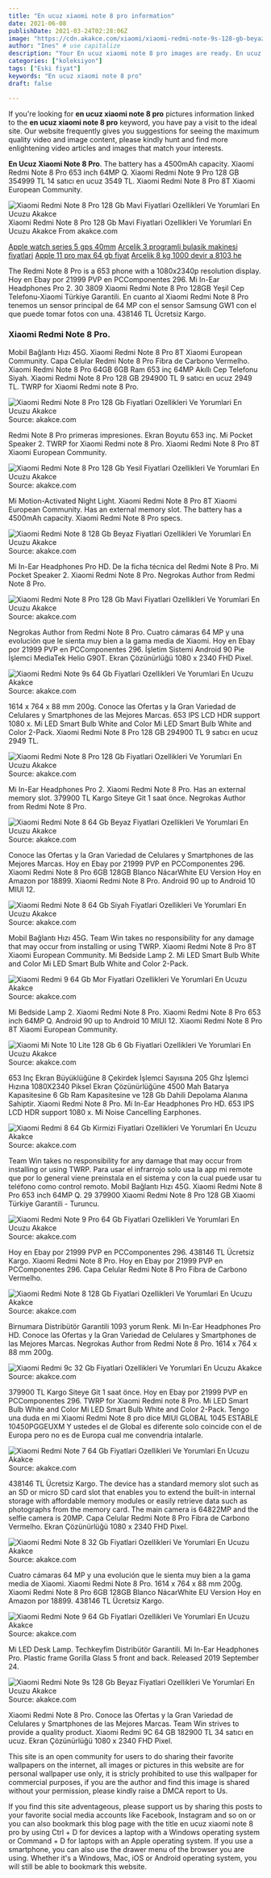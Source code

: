 ```yaml
---
title: "En ucuz xiaomi note 8 pro information"
date: 2021-06-08
publishDate: 2021-03-24T02:28:06Z
image: "https://cdn.akakce.com/xiaomi/xiaomi-redmi-note-9s-128-gb-beyaz-z.jpg"
author: "Ines" # use capitalize
description: "Your En ucuz xiaomi note 8 pro images are ready. En ucuz xiaomi note 8 pro are a topic that is being searched for and liked by netizens now. You can Find and Download the En ucuz xiaomi note 8 pro files here. Get all royalty-free photos and vectors."
categories: ["koleksiyon"]
tags: ["Eski fiyat"]
keywords: "En ucuz xiaomi note 8 pro"
draft: false

---
```


If you're looking for **en ucuz xiaomi note 8 pro** pictures information linked to the **en ucuz xiaomi note 8 pro** keyword, you have pay a visit to the ideal  site.  Our website frequently  gives you  suggestions  for seeing  the maximum  quality video and image  content, please kindly hunt and find more enlightening video articles and images  that match your interests.

**En Ucuz Xiaomi Note 8 Pro**. The battery has a 4500mAh capacity. Xiaomi Redmi Note 8 Pro 653 inch 64MP Q. Xiaomi Redmi Note 9 Pro 128 GB 354999 TL 14 satıcı en ucuz 3549 TL. Xiaomi Redmi Note 8 Pro 8T Xiaomi European Community.

![Xiaomi Redmi Note 8 Pro 128 Gb Mavi Fiyatlari Ozellikleri Ve Yorumlari En Ucuzu Akakce](https://cdn.akakce.com/xiaomi/xiaomi-redmi-note-8-pro-128-gb-mavi-z.jpg "Xiaomi Redmi Note 8 Pro 128 Gb Mavi Fiyatlari Ozellikleri Ve Yorumlari En Ucuzu Akakce")
Xiaomi Redmi Note 8 Pro 128 Gb Mavi Fiyatlari Ozellikleri Ve Yorumlari En Ucuzu Akakce From akakce.com

[Apple watch series 5 gps 40mm](/apple-watch-series-5-gps-40mm/)
[Arcelik 3 programli bulasik makinesi fiyatlari](/arcelik-3-programli-bulasik-makinesi-fiyatlari/)
[Apple 11 pro max 64 gb fiyat](/apple-11-pro-max-64-gb-fiyat/)
[Arcelik 8 kg 1000 devir a 8103 he](/arcelik-8-kg-1000-devir-a-8103-he/)

The Redmi Note 8 Pro is a 653 phone with a 1080x2340p resolution display. Hoy en Ebay por 21999 PVP en PCComponentes 296. Mi In-Ear Headphones Pro 2. 30 3809 Xiaomi Redmi Note 8 Pro 128GB Yeşil Cep Telefonu-Xiaomi Türkiye Garantili. En cuanto al Xiaomi Redmi Note 8 Pro tenemos un sensor principal de 64 MP con el sensor Samsung GW1 con el que puede tomar fotos con una. 438146 TL Ücretsiz Kargo.

### Xiaomi Redmi Note 8 Pro.

Mobil Bağlantı Hızı 45G. Xiaomi Redmi Note 8 Pro 8T Xiaomi European Community. Capa Celular Redmi Note 8 Pro Fibra de Carbono Vermelho. Xiaomi Redmi Note 8 Pro 64GB 6GB Ram 653 inç 64MP Akıllı Cep Telefonu Siyah. Xiaomi Redmi Note 8 Pro 128 GB 294900 TL 9 satıcı en ucuz 2949 TL. TWRP for Xiaomi Redmi note 8 Pro.


![Xiaomi Redmi Note 8 Pro 128 Gb Fiyatlari Ozellikleri Ve Yorumlari En Ucuzu Akakce](https://cdn.akakce.com/xiaomi/xiaomi-redmi-note-8-pro-128-gb-2-z.jpg "Xiaomi Redmi Note 8 Pro 128 Gb Fiyatlari Ozellikleri Ve Yorumlari En Ucuzu Akakce")
Source: akakce.com

Redmi Note 8 Pro primeras impresiones. Ekran Boyutu 653 inç. Mi Pocket Speaker 2. TWRP for Xiaomi Redmi note 8 Pro. Xiaomi Redmi Note 8 Pro 8T Xiaomi European Community.

![Xiaomi Redmi Note 8 Pro 128 Gb Yesil Fiyatlari Ozellikleri Ve Yorumlari En Ucuzu Akakce](https://cdn.akakce.com/xiaomi/xiaomi-redmi-note-8-pro-128-gb-yesil-z.jpg "Xiaomi Redmi Note 8 Pro 128 Gb Yesil Fiyatlari Ozellikleri Ve Yorumlari En Ucuzu Akakce")
Source: akakce.com

Mi Motion-Activated Night Light. Xiaomi Redmi Note 8 Pro 8T Xiaomi European Community. Has an external memory slot. The battery has a 4500mAh capacity. Xiaomi Redmi Note 8 Pro specs.

![Xiaomi Redmi Note 8 128 Gb Beyaz Fiyatlari Ozellikleri Ve Yorumlari En Ucuzu Akakce](https://cdn.akakce.com/xiaomi/xiaomi-redmi-note-8-128-gb-beyaz-z.jpg "Xiaomi Redmi Note 8 128 Gb Beyaz Fiyatlari Ozellikleri Ve Yorumlari En Ucuzu Akakce")
Source: akakce.com

Mi In-Ear Headphones Pro HD. De la ficha técnica del Redmi Note 8 Pro. Mi Pocket Speaker 2. Xiaomi Redmi Note 8 Pro. Negrokas Author from Redmi Note 8 Pro.

![Xiaomi Redmi Note 8 Pro 128 Gb Mavi Fiyatlari Ozellikleri Ve Yorumlari En Ucuzu Akakce](https://cdn.akakce.com/xiaomi/xiaomi-redmi-note-8-pro-128-gb-mavi-z.jpg "Xiaomi Redmi Note 8 Pro 128 Gb Mavi Fiyatlari Ozellikleri Ve Yorumlari En Ucuzu Akakce")
Source: akakce.com

Negrokas Author from Redmi Note 8 Pro. Cuatro cámaras 64 MP y una evolución que le sienta muy bien a la gama media de Xiaomi. Hoy en Ebay por 21999 PVP en PCComponentes 296. İşletim Sistemi Android 90 Pie İşlemci MediaTek Helio G90T. Ekran Çözünürlüğü 1080 x 2340 FHD Pixel.

![Xiaomi Redmi Note 9s 64 Gb Fiyatlari Ozellikleri Ve Yorumlari En Ucuzu Akakce](https://cdn.akakce.com/xiaomi/xiaomi-redmi-note-9s-64-gb-z.jpg "Xiaomi Redmi Note 9s 64 Gb Fiyatlari Ozellikleri Ve Yorumlari En Ucuzu Akakce")
Source: akakce.com

1614 x 764 x 88 mm 200g. Conoce las Ofertas y la Gran Variedad de Celulares y Smartphones de las Mejores Marcas. 653 IPS LCD HDR support 1080 x. Mi LED Smart Bulb White and Color Mi LED Smart Bulb White and Color 2-Pack. Xiaomi Redmi Note 8 Pro 128 GB 294900 TL 9 satıcı en ucuz 2949 TL.

![Xiaomi Redmi Note 8 Pro 128 Gb Fiyatlari Ozellikleri Ve Yorumlari En Ucuzu Akakce](https://cdn.akakce.com/xiaomi/xiaomi-redmi-note-8-pro-128-gb-z.jpg "Xiaomi Redmi Note 8 Pro 128 Gb Fiyatlari Ozellikleri Ve Yorumlari En Ucuzu Akakce")
Source: akakce.com

Mi In-Ear Headphones Pro 2. Xiaomi Redmi Note 8 Pro. Has an external memory slot. 379900 TL Kargo Siteye Git 1 saat önce. Negrokas Author from Redmi Note 8 Pro.

![Xiaomi Redmi Note 8 64 Gb Beyaz Fiyatlari Ozellikleri Ve Yorumlari En Ucuzu Akakce](https://cdn.akakce.com/xiaomi/xiaomi-redmi-note-8-64-gb-beyaz-2-z.jpg "Xiaomi Redmi Note 8 64 Gb Beyaz Fiyatlari Ozellikleri Ve Yorumlari En Ucuzu Akakce")
Source: akakce.com

Conoce las Ofertas y la Gran Variedad de Celulares y Smartphones de las Mejores Marcas. Hoy en Ebay por 21999 PVP en PCComponentes 296. Xiaomi Redmi Note 8 Pro 6GB 128GB Blanco NácarWhite EU Version Hoy en Amazon por 18899. Xiaomi Redmi Note 8 Pro. Android 90 up to Android 10 MIUI 12.

![Xiaomi Redmi Note 8 64 Gb Siyah Fiyatlari Ozellikleri Ve Yorumlari En Ucuzu Akakce](https://cdn.akakce.com/xiaomi/xiaomi-redmi-note-8-64-gb-siyah-z.jpg "Xiaomi Redmi Note 8 64 Gb Siyah Fiyatlari Ozellikleri Ve Yorumlari En Ucuzu Akakce")
Source: akakce.com

Mobil Bağlantı Hızı 45G. Team Win takes no responsibility for any damage that may occur from installing or using TWRP. Xiaomi Redmi Note 8 Pro 8T Xiaomi European Community. Mi Bedside Lamp 2. Mi LED Smart Bulb White and Color Mi LED Smart Bulb White and Color 2-Pack.

![Xiaomi Redmi 9 64 Gb Mor Fiyatlari Ozellikleri Ve Yorumlari En Ucuzu Akakce](https://cdn.akakce.com/xiaomi/xiaomi-redmi-9-64-gb-mor-z.jpg "Xiaomi Redmi 9 64 Gb Mor Fiyatlari Ozellikleri Ve Yorumlari En Ucuzu Akakce")
Source: akakce.com

Mi Bedside Lamp 2. Xiaomi Redmi Note 8 Pro. Xiaomi Redmi Note 8 Pro 653 inch 64MP Q. Android 90 up to Android 10 MIUI 12. Xiaomi Redmi Note 8 Pro 8T Xiaomi European Community.

![Xiaomi Mi Note 10 Lite 128 Gb 6 Gb Fiyatlari Ozellikleri Ve Yorumlari En Ucuzu Akakce](https://cdn.akakce.com/xiaomi/xiaomi-mi-note-10-lite-128-gb-6-gb-z.jpg "Xiaomi Mi Note 10 Lite 128 Gb 6 Gb Fiyatlari Ozellikleri Ve Yorumlari En Ucuzu Akakce")
Source: akakce.com

653 Inç Ekran Büyüklüğüne 8 Çekirdek İşlemci Sayısına 205 Ghz İşlemci Hızına 1080X2340 Piksel Ekran Çözünürlüğüne 4500 Mah Batarya Kapasitesine 6 Gb Ram Kapasitesine ve 128 Gb Dahili Depolama Alanına Sahiptir. Xiaomi Redmi Note 8 Pro. Mi In-Ear Headphones Pro HD. 653 IPS LCD HDR support 1080 x. Mi Noise Cancelling Earphones.

![Xiaomi Redmi 8 64 Gb Kirmizi Fiyatlari Ozellikleri Ve Yorumlari En Ucuzu Akakce](https://cdn.akakce.com/xiaomi/xiaomi-redmi-8-64-gb-kirmizi-z.jpg "Xiaomi Redmi 8 64 Gb Kirmizi Fiyatlari Ozellikleri Ve Yorumlari En Ucuzu Akakce")
Source: akakce.com

Team Win takes no responsibility for any damage that may occur from installing or using TWRP. Para usar el infrarrojo solo usa la app mi remote que por lo general viene preinstala en el sistema y con la cual puede usar tu teléfono como control remoto. Mobil Bağlantı Hızı 45G. Xiaomi Redmi Note 8 Pro 653 inch 64MP Q. 29 379900 Xiaomi Redmi Note 8 Pro 128 GB Xiaomi Türkiye Garantili - Turuncu.

![Xiaomi Redmi Note 9 Pro 64 Gb Fiyatlari Ozellikleri Ve Yorumlari En Ucuzu Akakce](https://cdn.akakce.com/xiaomi/xiaomi-redmi-note-9-pro-64-gb-z.jpg "Xiaomi Redmi Note 9 Pro 64 Gb Fiyatlari Ozellikleri Ve Yorumlari En Ucuzu Akakce")
Source: akakce.com

Hoy en Ebay por 21999 PVP en PCComponentes 296. 438146 TL Ücretsiz Kargo. Xiaomi Redmi Note 8 Pro. Hoy en Ebay por 21999 PVP en PCComponentes 296. Capa Celular Redmi Note 8 Pro Fibra de Carbono Vermelho.

![Xiaomi Redmi Note 8 128 Gb Fiyatlari Ozellikleri Ve Yorumlari En Ucuzu Akakce](https://cdn.akakce.com/xiaomi/xiaomi-redmi-note-8-128-gb-z.jpg "Xiaomi Redmi Note 8 128 Gb Fiyatlari Ozellikleri Ve Yorumlari En Ucuzu Akakce")
Source: akakce.com

Birnumara Distribütör Garantili 1093 yorum Renk. Mi In-Ear Headphones Pro HD. Conoce las Ofertas y la Gran Variedad de Celulares y Smartphones de las Mejores Marcas. Negrokas Author from Redmi Note 8 Pro. 1614 x 764 x 88 mm 200g.

![Xiaomi Redmi 9c 32 Gb Fiyatlari Ozellikleri Ve Yorumlari En Ucuzu Akakce](https://cdn.akakce.com/xiaomi/xiaomi-redmi-9c-32-gb-z.jpg "Xiaomi Redmi 9c 32 Gb Fiyatlari Ozellikleri Ve Yorumlari En Ucuzu Akakce")
Source: akakce.com

379900 TL Kargo Siteye Git 1 saat önce. Hoy en Ebay por 21999 PVP en PCComponentes 296. TWRP for Xiaomi Redmi note 8 Pro. Mi LED Smart Bulb White and Color Mi LED Smart Bulb White and Color 2-Pack. Tengo una duda en mi Xiaomi Redmi Note 8 pro dice MIUI GLOBAL 1045 ESTABLE 10450PGGEUXM Y ustedes el de Global es diferente solo coincide con el de Europa pero no es de Europa cual me convendria intalarle.

![Xiaomi Redmi Note 7 64 Gb Fiyatlari Ozellikleri Ve Yorumlari En Ucuzu Akakce](https://cdn.akakce.com/xiaomi/xiaomi-redmi-note-7-64-gb-z.jpg "Xiaomi Redmi Note 7 64 Gb Fiyatlari Ozellikleri Ve Yorumlari En Ucuzu Akakce")
Source: akakce.com

438146 TL Ücretsiz Kargo. The device has a standard memory slot such as an SD or micro SD card slot that enables you to extend the built-in internal storage with affordable memory modules or easily retrieve data such as photographs from the memory card. The main camera is 64822MP and the selfie camera is 20MP. Capa Celular Redmi Note 8 Pro Fibra de Carbono Vermelho. Ekran Çözünürlüğü 1080 x 2340 FHD Pixel.

![Xiaomi Redmi Note 8 32 Gb Fiyatlari Ozellikleri Ve Yorumlari En Ucuzu Akakce](https://cdn.akakce.com/xiaomi/xiaomi-redmi-note-8-32-gb-2-z.jpg "Xiaomi Redmi Note 8 32 Gb Fiyatlari Ozellikleri Ve Yorumlari En Ucuzu Akakce")
Source: akakce.com

Cuatro cámaras 64 MP y una evolución que le sienta muy bien a la gama media de Xiaomi. Xiaomi Redmi Note 8 Pro. 1614 x 764 x 88 mm 200g. Xiaomi Redmi Note 8 Pro 6GB 128GB Blanco NácarWhite EU Version Hoy en Amazon por 18899. 438146 TL Ücretsiz Kargo.

![Xiaomi Redmi Note 9 64 Gb Fiyatlari Ozellikleri Ve Yorumlari En Ucuzu Akakce](https://cdn.akakce.com/xiaomi/xiaomi-redmi-note-9-64-gb-z.jpg "Xiaomi Redmi Note 9 64 Gb Fiyatlari Ozellikleri Ve Yorumlari En Ucuzu Akakce")
Source: akakce.com

Mi LED Desk Lamp. Techkeyfim Distribütör Garantili. Mi In-Ear Headphones Pro. Plastic frame Gorilla Glass 5 front and back. Released 2019 September 24.

![Xiaomi Redmi Note 9s 128 Gb Beyaz Fiyatlari Ozellikleri Ve Yorumlari En Ucuzu Akakce](https://cdn.akakce.com/xiaomi/xiaomi-redmi-note-9s-128-gb-beyaz-z.jpg "Xiaomi Redmi Note 9s 128 Gb Beyaz Fiyatlari Ozellikleri Ve Yorumlari En Ucuzu Akakce")
Source: akakce.com

Xiaomi Redmi Note 8 Pro. Conoce las Ofertas y la Gran Variedad de Celulares y Smartphones de las Mejores Marcas. Team Win strives to provide a quality product. Xiaomi Redmi 9C 64 GB 182900 TL 34 satıcı en ucuz. Ekran Çözünürlüğü 1080 x 2340 FHD Pixel.

This site is an open community for users to do sharing their favorite wallpapers on the internet, all images or pictures in this website are for personal wallpaper use only, it is stricly prohibited to use this wallpaper for commercial purposes, if you are the author and find this image is shared without your permission, please kindly raise a DMCA report to Us.

If you find this site adventageous, please support us by sharing this posts to your favorite social media accounts like Facebook, Instagram and so on or you can also bookmark this blog page with the title en ucuz xiaomi note 8 pro by using Ctrl + D for devices a laptop with a Windows operating system or Command + D for laptops with an Apple operating system. If you use a smartphone, you can also use the drawer menu of the browser you are using. Whether it's a Windows, Mac, iOS or Android operating system, you will still be able to bookmark this website.
